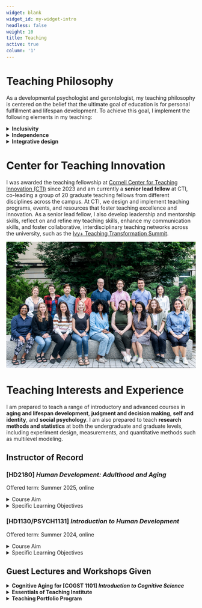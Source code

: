 ```yaml
---
widget: blank
widget_id: my-widget-intro
headless: false
weight: 10
title: Teaching
active: true
column: '1'
---
```


# Teaching Philosophy
As a developmental psychologist and gerontologist, my teaching philosophy is centered on the belief that the ultimate goal of education is for personal fulfillment and lifespan development. To achieve this goal, I implement the following elements in my teaching: 

<details>
<summary><b>Inclusivity</b></summary>
Being an international student myself, I understand the importance of creating an inclusive classroom environment. With Cornell CTI fellows, we discussed Bell Hooks' <i>Teaching to Transgress</i> and Paulo Freire's <i>Pedagogy of the Oppressed</i>. In my classroom, I strive to create a welcoming and inclusive learning environment where every student feels seen, valued, and empowered to contribute their ideas. To achieve this, I get to know each of my students through <b>pre-class and mid-term surveys</b>, with <b>open spaces for discussion</b>. Moreover, I intentionally <b>diversify my teaching materials</b>, adopt accessible formats, avoid negative or deficit-based narratives, and present <b>role models and research from underrepresented groups</b>.
</details>
  
<details>
<summary><b>Independence</b></summary>
I believe that autonomy in learning is crucial for students’ success in transitioning from high school to undergraduate and graduate studies. To achieve this goal, <b>scaffolding</b> is necessary, and the foundation of scaffolding is to create a secure attachment between the instructor and students. To achieve this, I create an environment that encourages <b>trial and error</b> as part of the learning process, for example, by providing constructive feedback via the compliment sandwich model and the “Yes, and” thinking, and by fostering peer learning through discussion boards and study groups. Besides, I introduced my students to resources that address the “hidden curriculum”, including academic accommodations, external reviews, and the writing center, and effective reading and time management strategies. I also integrate the <b>self-regulation model</b> to facilitate students' personal growth. 
</details>

<details>
<summary><b>Integrative design</b></summary>
I am committed to designing integrative courses that combine reinforcement among learning goals, teaching/learning activities, and feedback/assessments with attention to situational factors. I develop my classes using <b>backward design</b> and <b>Bloom's taxonomy</b>, aligning class activities with learning objectives at different levels. Throughout my course, I employ strategies such as anonymous feedback and <b>backstage agenda</b> to pace course progression. Moreover, I incorporate <b>Universal Design of Learning</b> principles, for example, by accommodating diverse learning styles through <b>multiple modalities</b> such as videos, visual aids, student presentations, and hands-on sessions. To complement summative assessment (e.g., exams and final paper), I incorporate <b>low-stakes formative assessments</b> (e.g., after-class quizzes with quick feedback and resubmission options) to facilitate continuous learning. In response to the rise of Generative AI, I include an <b>AI policy</b> in my syllabi that sets clear expectations and encourages the thoughtful integration of AI into intellectual work.
</details>

# Center for Teaching Innovation
I was awarded the teaching fellowship at [Cornell Center for Teaching Innovation (CTI)](https://teaching.cornell.edu/grants-awards/graduate-students-postdoctoral-fellows) since 2023 and am currently a **senior lead fellow** at CTI, co-leading a group of 20 graduate teaching fellows from different disciplines across the campus. At CTI, we design and implement teaching programs, events, and resources that foster teaching excellence and innovation. As a senior lead fellow, I also develop leadership and mentorship skills, reflect on and refine my teaching skills, enhance my communication skills, and foster collaborative, interdisciplinary teaching networks across the university, such as the [Ivy+ Teaching Transformation Summit](https://ctl.columbia.edu/graduate-instructors/programs-for-graduate-students/seminars-institutes-for-graduate-students/teaching-transformations/).

<p align="center">
  <img src="CTI.png" width="600"/>
</p>

# Teaching Interests and Experience
I am prepared to teach a range of introductory and advanced courses in **aging and lifespan development**, **judgment and decision making**, **self and identity**, and **social psychology**. I am also prepared to teach **research methods and statistics** at both the undergraduate and graduate levels, including experiment design, measurements, and quantitative methods such as multilevel modeling.

## Instructor of Record
### [HD2180] *Human Development: Adulthood and Aging*
Offered term: Summer 2025, online

<details>
<summary>Course Aim</summary>
<br>
What do we gain and lose as we age? How do our relationships change over time? How does population aging influence our society? How should we approach aging research, and how can we translate our findings into concrete policies? This course provides an overview of biological, cognitive, and socio-emotional development across the adult life span with a particular focus on the later years. We will consider what age-related changes mean for research, clinical, and policy settings. Different aspects of development will be integrated within a multidisciplinary life-span developmental framework.
</details>

<details>
<summary>Specific Learning Objectives</summary>

By the end of this course, you will: 
  
- Describe changes in different aspects of functioning across the adult life span
- Integrate theoretical perspectives on aging across disciplines
- Read and understand contemporary research in gerontology
- Translate current findings in the aging literature to policy, programs, and practice
- Recognize the great diversity and resilience among older people
- Re-examine your personal attitudes about older people and your own aging process
</details>

### [HD1130/PSYCH1131] *Introduction to Human Development*
Offered term: Summer 2024, online

<details>
<summary>Course Aim</summary>

Introduction to Human Development provides a broad and foundational overview of the field of human development, starting from conception and ending through the process of death and dying. The course will start with an outline and explanation of the lifespan perspective in human development. The biological beginnings of life and prenatal development will serve as the start of the discussion of human development, followed by an exploration of physical, cognitive, and socioemotional development at each subsequent stage within the lifespan (e.g., infancy, early, middle & late childhood, etc.). Discussion of each developmental stage will highlight major research findings and their real-world application. 
</details>

<details>
<summary>Specific Learning Objectives</summary>

By the end of this course, you will:

-	Develop a broad but strong base of knowledge surrounding the field of human development and how human development research is conducted. 
-	Be able to read, understand, and critically think about current research in the field of human development and how research can be applied to the real world. 
-	Gain an understanding of the different developmental stages and what kind of change is occurring across the domains of physical, cognitive, and socioemotional development. 
-	Consider your beliefs about development before the course and reconsider the beliefs that are not supported by research. 
-	Find this class fun and interesting, taking what you learned from the course and being able to apply it in your daily life!
</details>

## Guest Lectures and Workshops Given
<details>
<summary><b>Cognitive Aging for [COGST 1101] <i>Introduction to Cognitive Science</i></b></summary>

In this lecture, we discussed the age-related changes in the brain, attention, and memory with a special focus on older adulthood. After this lecture, students had an understanding of neurobiological changes in brain structure and functions and age differences in different types of attention and memory across various contexts, with practical advice on their preparation for the aging process and interactions with older adults.
</details>

<details>
<summary><b>Essentials of Teaching Institute</b></summary>

In this four-part workshop series we developed, participants will explore strategies to foster a positive classroom environment, create effective interactive teaching activities to help students learn, and develop fair methods for assessment and grading. Since 2023, I have instructed all four workshops in this institute, covering the following topics:

1. Role of TAs in Cultivating an Inclusive Classroom
2. Supporting Student Learning as a TA
3. Effective Grading and Feedback
4. Final Session: Discussion of an Action Plan
</details>

<details>
  <summary><b>Teaching Portfolio Program</b></summary>
  
  In this in-person program, I co-instructed two workshops for graduate TAs and instructors-in-training on developing Teaching Philosophy Statements and Inclusivity Statements.
</details>




